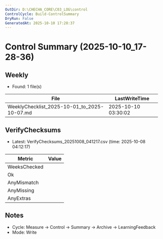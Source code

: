 ```yaml
---
OutDir: D:\CHECHA_CORE\C03_LOG\control
ControlCycle: Build-ControlSummary
DryRun: False
GeneratedAt: 2025-10-10 17:28:37
---
```

# Control Summary (2025-10-10_17-28-36)

## Weekly
- Found: 1 file(s)

| File | LastWriteTime |
|---|---|
| WeeklyChecklist_2025-10-01_to_2025-10-07.md | 2025-10-10 03:30:02 |

## VerifyChecksums
- Latest: VerifyChecksums_20251008_041217.csv (time: 2025-10-08 04:12:17)

| Metric | Value |
|---|---|
| WeeksChecked |  |
| Ok           |  |
| AnyMismatch  |  |
| AnyMissing   |  |
| AnyExtras    |  |

## Notes
- Cycle: Measure → Control → Summary → Archive → LearningFeedback
- Mode: Write

